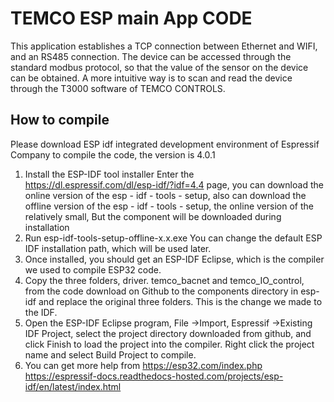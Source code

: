 
# TEMCO ESP main App CODE

This application establishes a TCP connection between Ethernet and WIFI, and an RS485 connection. The device can be accessed through the standard modbus protocol, so that the value of the sensor on the device can be obtained. A more intuitive way is to scan and read the device through the T3000 software of TEMCO CONTROLS.


## How to compile

Please download ESP idf integrated development environment of Espressif Company to compile the code, the version is 4.0.1
1.	Install the ESP-IDF tool installer
Enter the 
https://dl.espressif.com/dl/esp-idf/?idf=4.4 
page, you can download the online version of the esp - idf - tools - setup, also can download the offline version of the esp - idf - tools - setup, the online version of the relatively small, But the component will be downloaded during installation
2.	 Run esp-idf-tools-setup-offline-x.x.exe
You can change the default ESP IDF installation path, which will be used later.
3.	Once installed, you should get an ESP-IDF Eclipse, which is the compiler we used to compile ESP32 code.
4.	Copy the three folders, driver. temco_bacnet and temco_IO_control, from the code download on Github to the components directory in esp-idf and replace the original three folders. This is the change we made to the IDF.
5.	Open the ESP-IDF Eclipse program, File ->Import, Espressif ->Existing IDF Project, select the project directory downloaded from github, and click Finish to load the project into the compiler. Right click the project name and select Build Project to compile.
6.	You can get more help from 
https://esp32.com/index.php
https://espressif-docs.readthedocs-hosted.com/projects/esp-idf/en/latest/index.html
